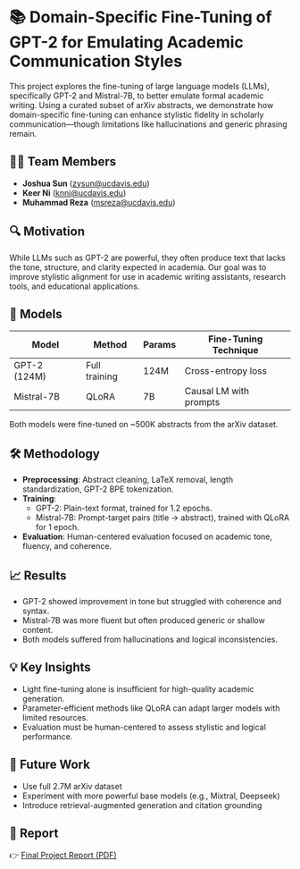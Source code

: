 # 📚 Domain-Specific Fine-Tuning of GPT-2 for Emulating Academic Communication Styles

This project explores the fine-tuning of large language models (LLMs), specifically GPT-2 and Mistral-7B, to better emulate formal academic writing. Using a curated subset of arXiv abstracts, we demonstrate how domain-specific fine-tuning can enhance stylistic fidelity in scholarly communication—though limitations like hallucinations and generic phrasing remain.

## 👨‍💻 Team Members

- **Joshua Sun** (zysun@ucdavis.edu)
- **Keer Ni** (knni@ucdavis.edu)  
- **Muhammad Reza** (msreza@ucdavis.edu) 

## 🔍 Motivation

While LLMs such as GPT-2 are powerful, they often produce text that lacks the tone, structure, and clarity expected in academia. Our goal was to improve stylistic alignment for use in academic writing assistants, research tools, and educational applications.

## 🧠 Models

| Model         | Method       | Params | Fine-Tuning Technique     |
|---------------|--------------|--------|----------------------------|
| GPT-2 (124M)  | Full training | 124M   | Cross-entropy loss         |
| Mistral-7B    | QLoRA        | 7B     | Causal LM with prompts     |

Both models were fine-tuned on ~500K abstracts from the arXiv dataset.

## 🛠️ Methodology

- **Preprocessing**: Abstract cleaning, LaTeX removal, length standardization, GPT-2 BPE tokenization.
- **Training**:
  - GPT-2: Plain-text format, trained for 1.2 epochs.
  - Mistral-7B: Prompt-target pairs (title → abstract), trained with QLoRA for 1 epoch.
- **Evaluation**: Human-centered evaluation focused on academic tone, fluency, and coherence.

## 📈 Results

- GPT-2 showed improvement in tone but struggled with coherence and syntax.
- Mistral-7B was more fluent but often produced generic or shallow content.
- Both models suffered from hallucinations and logical inconsistencies.

## 💡 Key Insights

- Light fine-tuning alone is insufficient for high-quality academic generation.
- Parameter-efficient methods like QLoRA can adapt larger models with limited resources.
- Evaluation must be human-centered to assess stylistic and logical performance.

## 🚀 Future Work

- Use full 2.7M arXiv dataset
- Experiment with more powerful base models (e.g., Mixtral, Deepseek)
- Introduce retrieval-augmented generation and citation grounding

## 📎 Report

👉 [Final Project Report (PDF)](./ECS271_Report.pdf)
